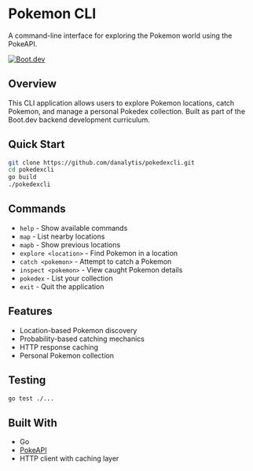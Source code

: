 # Pokemon CLI

A command-line interface for exploring the Pokemon world using the PokeAPI.

[![Boot.dev](https://img.shields.io/badge/Boot.dev-Guided%20Project-4f46e5)](https://boot.dev)

## Overview

This CLI application allows users to explore Pokemon locations, catch Pokemon, and manage a personal Pokedex collection. Built as part of the Boot.dev backend development curriculum.

## Quick Start

```bash
git clone https://github.com/danalytis/pokedexcli.git
cd pokedexcli
go build
./pokedexcli
```

## Commands

- `help` - Show available commands
- `map` - List nearby locations
- `mapb` - Show previous locations
- `explore <location>` - Find Pokemon in a location
- `catch <pokemon>` - Attempt to catch a Pokemon
- `inspect <pokemon>` - View caught Pokemon details
- `pokedex` - List your collection
- `exit` - Quit the application

## Features

- Location-based Pokemon discovery
- Probability-based catching mechanics
- HTTP response caching
- Personal Pokemon collection

## Testing

```bash
go test ./...
```

## Built With

- Go
- [PokeAPI](https://pokeapi.co/)
- HTTP client with caching layer
